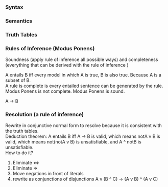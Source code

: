 ### Syntax

### Semantics

### Truth Tables

### Rules of Inference (Modus Ponens)
Soundness (apply rule of inference all possible ways) and completeness (everything that can be derived with the rule of inference )  

A entails B iff every model in which A is true, B is also true. Because A is a subset of B.  
A rule is complete is every entailed sentence can be generated by the rule.  
Modus Ponens is not complete. 
Modus Ponens is sound.  

A -> B

### Resolution (a rule of inference)
Rewrite in conjunctive normal form to resolve because it is consistent with the truth tables.   
Deduction theorem: A entails B iff A -> B is valid, which means notA v B is valid, which means not(notA v B) is unsatisfiable, and A ^ notB is unsatisfiable.  
How to do it?
1. Eliminate <=>
2. Eliminate =>
3. Move negations in front of literals
4. rewrite as conjunctions of disjunctions A v (B ^ C) -> (A v B) ^ (A v C)